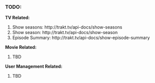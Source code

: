 <h3>TODO:</h3>

<b>TV Related:</b>
<ol>
<li>Show seasons: http://trakt.tv/api-docs/show-seasons</li>
<li>Show season: http://trakt.tv/api-docs/show-season</li>
<li>Episode Summary: http://trakt.tv/api-docs/show-episode-summary</li>
</ol>

<b>Movie Related:</b>
<ol>
<li>TBD</li>
</ol>

<b>User Management Related:</b>
<ol>
<li>TBD</li>
</ol>
